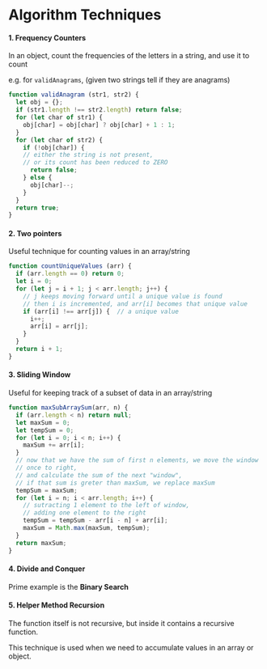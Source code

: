 # Algorithm Techniques

#### 1. Frequency Counters

In an object, count the frequencies of the letters in a string, and use it to count

e.g. for `validAnagrams`, (given two strings tell if they are anagrams)
```js
function validAnagram (str1, str2) {
  let obj = {};
  if (str1.length !== str2.length) return false;
  for (let char of str1) {
    obj[char] = obj[char] ? obj[char] + 1 : 1;
  }
  for (let char of str2) {
    if (!obj[char]) {  
    // either the string is not present, 
    // or its count has been reduced to ZERO
      return false;
    } else {
      obj[char]--;
    }
  }
  return true;
}
```

#### 2. Two pointers

Useful technique for counting values in an array/string

```js
function countUniqueValues (arr) {
  if (arr.length == 0) return 0;
  let i = 0; 
  for (let j = i + 1; j < arr.length; j++) {
    // j keeps moving forward until a unique value is found
    // then i is incremented, and arr[i] becomes that unique value
    if (arr[i] !== arr[j]) {  // a unique value
      i++;
      arr[i] = arr[j];
    }
  }
  return i + 1;
}
```

#### 3. Sliding Window 

Useful for keeping track of a subset of data in an array/string
```js
function maxSubArraySum(arr, n) {
  if (arr.length < n) return null;
  let maxSum = 0;
  let tempSum = 0;
  for (let i = 0; i < n; i++) {
    maxSum += arr[i];
  }
  // now that we have the sum of first n elements, we move the window
  // once to right,
  // and calculate the sum of the next "window", 
  // if that sum is greter than maxSum, we replace maxSum
  tempSum = maxSum;
  for (let i = n; i < arr.length; i++) {
    // sutracting 1 element to the left of window,
    // adding one element to the right
    tempSum = tempSum - arr[i - n] + arr[i];
    maxSum = Math.max(maxSum, tempSum);
  }
  return maxSum;
}
```

#### 4. Divide and Conquer

Prime example is the **Binary Search**

#### 5. Helper Method Recursion

The function itself is not recursive, but inside it contains a recursive function.

This technique is used when we need to accumulate values in an array or object.
